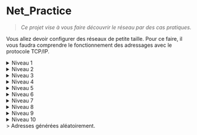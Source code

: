 # Net_Practice
> *Ce projet vise à vous faire découvrir le réseau par des cas pratiques.*

Vous allez devoir configurer des réseaux de petite taille. Pour ce faire, il vous faudra comprendre le fonctionnement des adressages avec le protocole TCP/IP.

<details><summary>Niveau 1</summary>

![](https://github.com/Skalyaeve/images-1/blob/main/screenshot/netpractice1.png)
</details>
<details><summary>Niveau 2</summary>

![](https://github.com/Skalyaeve/images-1/blob/main/screenshot/netpractice2.png)
</details>
<details><summary>Niveau 3</summary>

![](https://github.com/Skalyaeve/images-1/blob/main/screenshot/netpractice3.png)
</details>
<details><summary>Niveau 4</summary>

![](https://github.com/Skalyaeve/images-1/blob/main/screenshot/netpractice3.png)
</details>
<details><summary>Niveau 5</summary>

![](https://github.com/Skalyaeve/images-1/blob/main/screenshot/netpractice3.png)
</details>
<details><summary>Niveau 6</summary>

![](https://github.com/Skalyaeve/images-1/blob/main/screenshot/netpractice3.png)
</details>
<details><summary>Niveau 7</summary>

![](https://github.com/Skalyaeve/images-1/blob/main/screenshot/netpractice3.png)
</details>
<details><summary>Niveau 8</summary>

![](https://github.com/Skalyaeve/images-1/blob/main/screenshot/netpractice3.png)
</details>
<details><summary>Niveau 9</summary>

![](https://github.com/Skalyaeve/images-1/blob/main/screenshot/netpractice3.png)
</details>
<details><summary>Niveau 10</summary>

![](https://github.com/Skalyaeve/images-1/blob/main/screenshot/netpractice10.png)
</details>
> Adresses générées aléatoirement.
